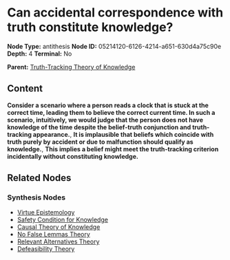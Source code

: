 # Can accidental correspondence with truth constitute knowledge?

**Node Type:** antithesis
**Node ID:** 05214120-6126-4214-a651-630d4a75c90e
**Depth:** 4
**Terminal:** No

**Parent:** [Truth-Tracking Theory of Knowledge](truth-tracking-theory-of-knowledge-synthesis-9802040c-8d02-4b26-8915-a1e3b3e70e56.md)

## Content

**Consider a scenario where a person reads a clock that is stuck at the correct time, leading them to believe the correct current time. In such a scenario, intuitively, we would judge that the person does not have knowledge of the time despite the belief-truth conjunction and truth-tracking appearance.**, **It is implausible that beliefs which coincide with truth purely by accident or due to malfunction should qualify as knowledge.**, **This implies a belief might meet the truth-tracking criterion incidentally without constituting knowledge.**

## Related Nodes

### Synthesis Nodes

- [Virtue Epistemology](virtue-epistemology-synthesis-36cecc21-c6ad-483a-b904-8772e3203aff.md)
- [Safety Condition for Knowledge](safety-condition-for-knowledge-synthesis-f8fd8142-46db-43cd-a988-537a9eaf1da7.md)
- [Causal Theory of Knowledge](causal-theory-of-knowledge-synthesis-0844c30a-d3e3-4903-818c-5bc9d884abdd.md)
- [No False Lemmas Theory](no-false-lemmas-theory-synthesis-1976cbe4-00e1-4c60-8d8e-42192a2de352.md)
- [Relevant Alternatives Theory](relevant-alternatives-theory-synthesis-e6815486-c84c-4afe-bec1-927747553c1c.md)
- [Defeasibility Theory](defeasibility-theory-synthesis-da84a81f-09c1-402a-ba18-296f4116b9f8.md)
